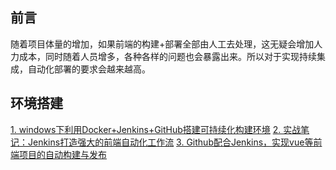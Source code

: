 ## 前言
随着项目体量的增加，如果前端的构建+部署全部由人工去处理，这无疑会增加人力成本，同时随着人员增多，各种各样的问题也会暴露出来。所以对于实现持续集成，自动化部署的要求会越来越高。

## 环境搭建
[1. windows下利用Docker+Jenkins+GitHub搭建可持续化构建环境](https://juejin.cn/post/6844904090732855309)
[2. 实战笔记：Jenkins打造强大的前端自动化工作流](https://juejin.cn/post/6844903591417757710)
[3. Github配合Jenkins，实现vue等前端项目的自动构建与发布](https://www.jianshu.com/p/4c4f92209dd1)
